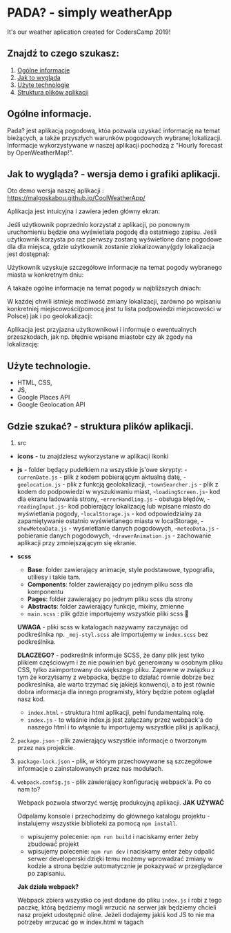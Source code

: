 # PADA? - simply weatherApp
It's our weather aplication created for CodersCamp 2019!

## Znajdź to czego szukasz:

1. [Ogólne informacje](#Ogólne-informacje)
2. [Jak to wygląda](#Jak-to-wyglada)
3. [Użyte technologie](#Uzyte-technologie)
4. [Struktura plików aplikacji](Struktura-plikow-aplikacji)

## Ogólne informacje.
Pada? jest aplikacją pogodową, któa pozwala uzyskać informację na temat bieżących, a także przyszłych warunków pogodowych wybranej lokalizacji. Informacje wykorzystywane w naszej aplikacji pochodzą z "Hourly forecast by OpenWeatherMap!".

## Jak to wygląda? - wersja demo i grafiki aplikacji.
Oto demo wersja naszej aplikacji : https://malgoskabou.github.io/CoolWeatherApp/

Aplikacja jest intuicyjna i zawiera jeden główny ekran:

Jeśli użytkownik poprzednio korzystał z aplikacji, po ponownym uruchomieniu będzie ona wyświetlała pogodę dla ostatniego zapisu. Jeśli użytkownik korzysta po raz pierwszy zostaną wyświetlone dane pogodowe dla dla miejsca, gdzie użytkownik zostanie zlokalizowany(gdy lokalizacja jest dostępna):

Użytkownik uzyskuje szczegółowe informacje na temat pogody wybranego miasta w konkretnym dniu:

A takaże ogólne informacje na temat pogody w najbliższych dniach:

W każdej chwili istnieje możliwość zmiany lokalizacji, zarówno po wpisaniu konkretniej miejscowości(pomocą jest tu lista  podpowiedzi miejscowości w Polsce) jak i po geolokalizacji:

Aplikacja jest przyjazna użytkownikowi i informuje o ewentualnych przeszkodach, jak np. błędnie wpisane miastobr czy ak zgody na lokalizację:

## Użyte technologie.
- HTML, CSS,
- JS,
- Google Places API
- Google Geolocation API

## Gdzie szukać? - struktura plików aplikacji.

1. src
 - **icons** - tu znajdziesz wykorzystane w aplikacji ikonki

- **js** - folder będący pudełkiem na wszystkie js'owe skrypty:
    -`currenDate.js` - plik z kodem pobierającym aktualną datę,
    -`geolocation.js` - plik z funkcją geolokalizacji,
    -`townSearcher.js` - plik z kodem do podpowiedzi w wyszukiwaniu miast,
    -`loadingScreen.js`- kod dla ekranu ładowania strony,
    -`errorHandling.js` - obsługa błędów,
    -`readingInput.js`- kod pobierający lokalizację lub wpisane miasto do wyświetlania pogody,
    -`localStorage.js` - kod odpowiedzialny za zapamiętywanie ostatnio wyświetlanego miasta w localStorage,
    -`showMeteoData.js` - wyświetlanie danych pogodowych,
    -`meteoData.js` - pobieranie danych pogodowych,
    -`drawerAnimation.js` - zachowanie aplikacji przy zmniejszającym się ekranie.

- **scss** 

    - **Base**:   folder zawierający animacje, style podstawowe, typografia, utiliesy i takie tam.
    - **Components**: folder zawierający po jednym pliku scss dla komponentu
    - **Pages**: folder zawierający po jednym pliku scss dla strony
    - **Abstracts**: folder zawierający funkcje, mixiny, zmienne
    - `main.scss` : plik gdzie importujemy wszystkie pliki scss 💅

    **UWAGA** - pliki scss w katalogach nazywamy zaczynając od podkreślnika np. `_moj-styl.scss` ale importujemy w `index.scss` bez podkreślnika.

    **DLACZEGO?** - podkreślnik informuje SCSS, że dany plik jest tylko plikiem częściowym i że nie powinien być generowany w osobnym pliku CSS, tylko zaimportowany do większego pliku. Zapewne w związku z tym że korzytsamy z webpacka, będzie to działać równie dobrze bez podkreslnika, ale warto trzymać się jakiejś konwencji, a to jest równie dobra informacja dla innego programisty, który będzie potem oglądał nasz kod.

    - `index.html` - struktura html aplikacji, pełni fundamentalną rolę.
    - `index.js` - to właśnie index.js jest załączany przez webpack'a do naszego html i to włąsnie tu importujemy                       wszystkie pliki js aplikacji,

2. `package.json` - plik zawierający wszystkie informacje o tworzonym przez nas projekcie.
3. `package-lock.json` - plik, w którym przechowywane są szczegółowe informacje o zainstalowanych przez nas modułach.
4. `webpack.config.js`  - plik zawierający konfigurację webpack'a.
    Po co nam to?

    Webpack pozwola stworzyć wersję produkcyjną aplikacji.
    **JAK UŻYWAĆ**

    Odpalamy konsole i przechodzimy do głównego katalogu projektu - instalujemy wszystkie biblioteki za pomocą `npm install`.

    - wpisujemy polecenie: `npm run build`
    i naciskamy enter żeby zbudować projekt
    - wpisujemy polecenie: `npm run dev` i naciskamy enter żeby odpalić serwer developerski
    dzięki temu możemy wprowadzać zmiany w kodzie a strona będzie automatycznie je pokazywać w przeglądarce po zapisaniu.
  
    **Jak działa webpack?**

    Webpack zbiera wszystko co jest dodane do pliku `index.js` i robi z tego paczkę, którą będziemy mogli wrzucić na serwer jak będziemy chcieli nasz projekt udostępnić oline.
    Jeżeli dodajemy jakiś kod JS to nie ma potrzeby wrzucać go w index.html w tagach <script> bo webpack zrobi to za nas - na tym polega właśnie automatyzacja jaką nam oferuje. 
    Najważniejsze żeby nasz kod zaimportować w pliku `index.js`

5. `README.md` -here we are! readme to dokument, który pozowli Ci poruszać sie po aplikacji.




